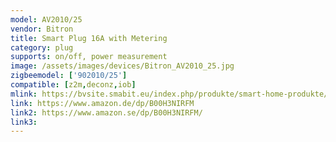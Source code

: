 ```yaml
---
model: AV2010/25
vendor: Bitron
title: Smart Plug 16A with Metering
category: plug
supports: on/off, power measurement
image: /assets/images/devices/Bitron_AV2010_25.jpg
zigbeemodel: ['902010/25']
compatible: [z2m,deconz,iob]
mlink: https://bvsite.smabit.eu/index.php/produkte/smart-home-produkte/smart-plug-mit-verbrauchsdatenerfassung/
link: https://www.amazon.de/dp/B00H3NIRFM
link2: https://www.amazon.se/dp/B00H3NIRFM/
link3: 
---
```


